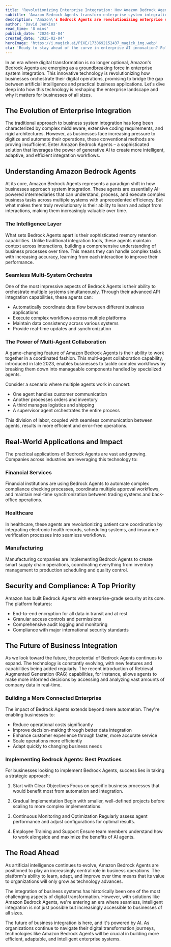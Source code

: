 ```yaml
---
title: 'Revolutionizing Enterprise Integration: How Amazon Bedrock Agents are Reshaping Business Automation'
subtitle: 'Amazon Bedrock Agents transform enterprise system integration with AI-powered automation'
description: 'Amazon\'s Bedrock Agents are revolutionizing enterprise system integration with AI-powered automation. These intelligent agents can orchestrate multiple systems simultaneously, maintain context across interactions, and collaborate effectively to streamline complex business processes. From financial services to healthcare and manufacturing, organizations are leveraging this technology to build more connected and efficient operations.'
author: 'David Jenkins'
read_time: '8 mins'
publish_date: '2024-02-04'
created_date: '2025-02-04'
heroImage: 'https://i.magick.ai/PIXE/1738692152437_magick_img.webp'
cta: 'Ready to stay ahead of the curve in enterprise AI innovation? Follow MagickAI on LinkedIn for the latest insights and updates on transformative technologies like Amazon Bedrock Agents.'
---
```


In an era where digital transformation is no longer optional, Amazon's Bedrock Agents are emerging as a groundbreaking force in enterprise system integration. This innovative technology is revolutionizing how businesses orchestrate their digital operations, promising to bridge the gap between artificial intelligence and practical business applications. Let's dive deep into how this technology is reshaping the enterprise landscape and why it matters for businesses of all sizes.

## The Evolution of Enterprise Integration

The traditional approach to business system integration has long been characterized by complex middleware, extensive coding requirements, and rigid architectures. However, as businesses face increasing pressure to digitize and automate their operations, these conventional methods are proving insufficient. Enter Amazon Bedrock Agents – a sophisticated solution that leverages the power of generative AI to create more intelligent, adaptive, and efficient integration workflows.

## Understanding Amazon Bedrock Agents

At its core, Amazon Bedrock Agents represents a paradigm shift in how businesses approach system integration. These agents are essentially AI-powered intermediaries that can understand, process, and execute complex business tasks across multiple systems with unprecedented efficiency. But what makes them truly revolutionary is their ability to learn and adapt from interactions, making them increasingly valuable over time.

### The Intelligence Layer

What sets Bedrock Agents apart is their sophisticated memory retention capabilities. Unlike traditional integration tools, these agents maintain context across interactions, building a comprehensive understanding of business processes over time. This means they can handle complex tasks with increasing accuracy, learning from each interaction to improve their performance.

### Seamless Multi-System Orchestra

One of the most impressive aspects of Bedrock Agents is their ability to orchestrate multiple systems simultaneously. Through their advanced API integration capabilities, these agents can:

- Automatically coordinate data flow between different business applications
- Execute complex workflows across multiple platforms
- Maintain data consistency across various systems
- Provide real-time updates and synchronization

### The Power of Multi-Agent Collaboration

A game-changing feature of Amazon Bedrock Agents is their ability to work together in a coordinated fashion. This multi-agent collaboration capability, introduced in late 2023, enables businesses to tackle complex workflows by breaking them down into manageable components handled by specialized agents.

Consider a scenario where multiple agents work in concert:
- One agent handles customer communication
- Another processes orders and inventory
- A third manages logistics and shipping
- A supervisor agent orchestrates the entire process

This division of labor, coupled with seamless communication between agents, results in more efficient and error-free operations.

## Real-World Applications and Impact

The practical applications of Bedrock Agents are vast and growing. Companies across industries are leveraging this technology to:

### Financial Services

Financial institutions are using Bedrock Agents to automate complex compliance checking processes, coordinate multiple approval workflows, and maintain real-time synchronization between trading systems and back-office operations.

### Healthcare

In healthcare, these agents are revolutionizing patient care coordination by integrating electronic health records, scheduling systems, and insurance verification processes into seamless workflows.

### Manufacturing

Manufacturing companies are implementing Bedrock Agents to create smart supply chain operations, coordinating everything from inventory management to production scheduling and quality control.

## Security and Compliance: A Top Priority

Amazon has built Bedrock Agents with enterprise-grade security at its core. The platform features:

- End-to-end encryption for all data in transit and at rest
- Granular access controls and permissions
- Comprehensive audit logging and monitoring
- Compliance with major international security standards

## The Future of Business Integration

As we look toward the future, the potential of Bedrock Agents continues to expand. The technology is constantly evolving, with new features and capabilities being added regularly. The recent introduction of Retrieval Augmented Generation (RAG) capabilities, for instance, allows agents to make more informed decisions by accessing and analyzing vast amounts of company data in real-time.

### Building a More Connected Enterprise

The impact of Bedrock Agents extends beyond mere automation. They're enabling businesses to:

- Reduce operational costs significantly
- Improve decision-making through better data integration
- Enhance customer experience through faster, more accurate service
- Scale operations more efficiently
- Adapt quickly to changing business needs

### Implementing Bedrock Agents: Best Practices

For businesses looking to implement Bedrock Agents, success lies in taking a strategic approach:

1. Start with Clear Objectives
   Focus on specific business processes that would benefit most from automation and integration.

2. Gradual Implementation
   Begin with smaller, well-defined projects before scaling to more complex implementations.

3. Continuous Monitoring and Optimization
   Regularly assess agent performance and adjust configurations for optimal results.

4. Employee Training and Support
   Ensure team members understand how to work alongside and maximize the benefits of AI agents.

## The Road Ahead

As artificial intelligence continues to evolve, Amazon Bedrock Agents are positioned to play an increasingly central role in business operations. The platform's ability to learn, adapt, and improve over time means that its value to organizations will only grow as technology advances.

The integration of business systems has historically been one of the most challenging aspects of digital transformation. However, with solutions like Amazon Bedrock Agents, we're entering an era where seamless, intelligent integration is not just possible but increasingly accessible to businesses of all sizes.

The future of business integration is here, and it's powered by AI. As organizations continue to navigate their digital transformation journeys, technologies like Amazon Bedrock Agents will be crucial in building more efficient, adaptable, and intelligent enterprise systems.